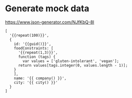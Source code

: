 # Generate mock data

https://www.json-generator.com/NJfKbQ-8I

```
[
  '{{repeat(100)}}',
  {
    id: '{{guid()}}',
    foodConstraints: [
      '{{repeat(1,3)}}',
      function (tags) {
        var values = ['gluten-intolerant', 'vegan'];
      return values[tags.integer(0, values.length - 1)];
    }
    ],
    name: '{{ company() }}',
    city: '{{ city() }}'
  }
]
```
